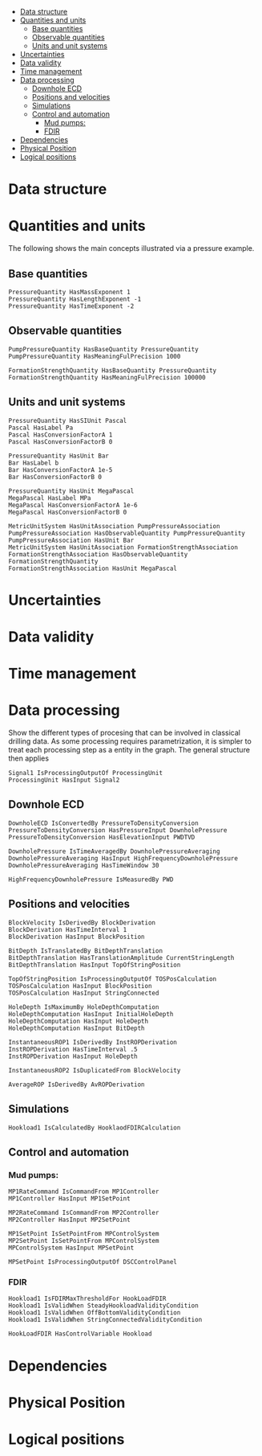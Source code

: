 
- [Data structure](#data-structure)
- [Quantities and units](#quantities-and-units)
  - [Base quantities](#base-quantities)
  - [Observable quantities](#observable-quantities)
  - [Units and unit systems](#units-and-unit-systems)
- [Uncertainties](#uncertainties)
- [Data validity](#data-validity)
- [Time management](#time-management)
- [Data processing](#data-processing)
  - [Downhole ECD](#downhole-ecd)
  - [Positions and velocities](#positions-and-velocities)
  - [Simulations](#simulations)
  - [Control and automation](#control-and-automation)
    - [Mud pumps:](#mud-pumps)
    - [FDIR](#fdir)
- [Dependencies](#dependencies)
- [Physical Position](#physical-position)
- [Logical positions](#logical-positions)


# Data structure

# Quantities and units

The following shows the main concepts illustrated via a pressure example.

## Base quantities

```
PressureQuantity HasMassExponent 1
PressureQuantity HasLengthExponent -1
PressureQuantity HasTimeExponent -2
```

## Observable quantities
```
PumpPressureQuantity HasBaseQuantity PressureQuantity
PumpPressureQuantity HasMeaningFulPrecision 1000

FormationStrengthQuantity HasBaseQuantity PressureQuantity
FormationStrengthQuantity HasMeaningFulPrecision 100000
```

## Units and unit systems

```
PressureQuantity HasSIUnit Pascal
Pascal HasLabel Pa
Pascal HasConversionFactorA 1
Pascal HasConversionFactorB 0

PressureQuantity HasUnit Bar
Bar HasLabel b
Bar HasConversionFactorA 1e-5
Bar HasConversionFactorB 0

PressureQuantity HasUnit MegaPascal
MegaPascal HasLabel MPa
MegaPascal HasConversionFactorA 1e-6
MegaPascal HasConversionFactorB 0

MetricUnitSystem HasUnitAssociation PumpPressureAssociation
PumpPressureAssociation HasObservableQuantity PumpPressureQuantity
PumpPressureAssociation HasUnit Bar
MetricUnitSystem HasUnitAssociation FormationStrengthAssociation
FormationStrengthAssociation HasObservableQuantity FormationStrengthQuantity
FormationStrengthAssociation HasUnit MegaPascal
```



# Uncertainties

# Data validity

# Time management

# Data processing

Show the different types of procesing that can be involved in classical drilling data. 
As some processing requires parametrization, it is simpler to treat each processing step as a entity in the graph. The general structure then applies

```
Signal1 IsProcessingOutputOf ProcessingUnit
ProcessingUnit HasInput Signal2
```

## Downhole ECD
```
DownholeECD IsConvertedBy PressureToDensityConversion
PressureToDensityConversion HasPressureInput DownholePressure
PressureToDensityConversion HasElevationInput PWDTVD

DownholePressure IsTimeAveragedBy DownholePressureAveraging
DownholePressureAveraging HasInput HighFrequencyDownholePressure
DownholePressureAveraging HasTimeWindow 30

HighFrequencyDownholePressure IsMeasuredBy PWD
```

## Positions and velocities

```
BlockVelocity IsDerivedBy BlockDerivation
BlockDerivation HasTimeInterval 1
BlockDerivation HasInput BlockPosition

BitDepth IsTranslatedBy BitDepthTranslation
BitDepthTranslation HasTranslationAmplitude CurrentStringLength
BitDepthTranslation HasInput TopOfStringPosition

TopOfStringPosition IsProcessingOutputOf TOSPosCalculation
TOSPosCalculation HasInput BlockPosition
TOSPosCalculation HasInput StringConnected

HoleDepth IsMaximumBy HoleDepthComputation
HoleDepthComputation HasInput InitialHoleDepth
HoleDepthComputation HasInput HoleDepth
HoleDepthComputation HasInput BitDepth

InstantaneousROP1 IsDerivedBy InstROPDerivation
InstROPDerivation HasTimeInterval .5
InstROPDerivation HasInput HoleDepth

InstantaneousROP2 IsDuplicatedFrom BlockVelocity

AverageROP IsDerivedBy AvROPDerivation

```

## Simulations

```
Hookload1 IsCalculatedBy HooklaodFDIRCalculation
```

## Control and automation

### Mud pumps:
```
MP1RateCommand IsCommandFrom MP1Controller
MP1Controller HasInput MP1SetPoint

MP2RateCommand IsCommandFrom MP2Controller
MP2Controller HasInput MP2SetPoint

MP1SetPoint IsSetPointFrom MPControlSystem
MP2SetPoint IsSetPointFrom MPControlSystem
MPControlSystem HasInput MPSetPoint

MPSetPoint IsProcessingOutputOf DSCControlPanel
```

### FDIR
```
Hookload1 IsFDIRMaxThresholdFor HookLoadFDIR
Hookload1 IsValidWhen SteadyHookloadValidityCondition
Hookload1 IsValidWhen OffBottomValidityCondition
Hookload1 IsValidWhen StringConnectedValidityCondition

HookLoadFDIR HasControlVariable Hookload
```

# Dependencies

# Physical Position

# Logical positions